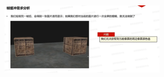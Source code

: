 ![输入图片说明](/imgs/2025-02-12/XP5wjtAq69EFjrAx.png)
<!--stackedit_data:
eyJoaXN0b3J5IjpbLTQxMTg3OTYyMl19
-->